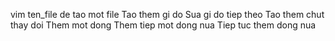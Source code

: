 vim ten_file de tao mot file
Tao them gi do
Sua gi do tiep theo
Tao them chut thay doi
Them mot dong
Them tiep mot dong nua
Tiep tuc them dong nua
